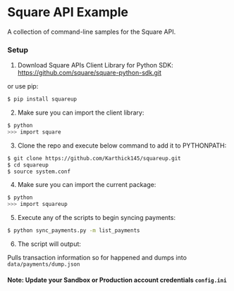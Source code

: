 # Square API Example

A collection of command-line samples for the Square API.

### Setup

1. Download Square APIs Client Library for Python SDK:
    https://github.com/square/square-python-sdk.git

  or use pip:

  ```bash
  $ pip install squareup
  ```
  
2. Make sure you can import the client library:

  ```bash
  $ python
  >>> import square
  ```
  
3. Clone the repo and execute below command to add it to PYTHONPATH:

  ```bash
  $ git clone https://github.com/Karthick145/squareup.git
  $ cd squareup
  $ source system.conf
  ```

4. Make sure you can import the current package:

  ```bash
  $ python
  >>> import squareup
  ```

5. Execute any of the scripts to begin syncing payments:

  ```bash
  $ python sync_payments.py -m list_payments
  ```
  
6. The script will output:

  Pulls transaction information so for happened and dumps into ``data/payments/dump.json``
 
 
 
#### Note: Update your Sandbox or Production account credentials `config.ini`
